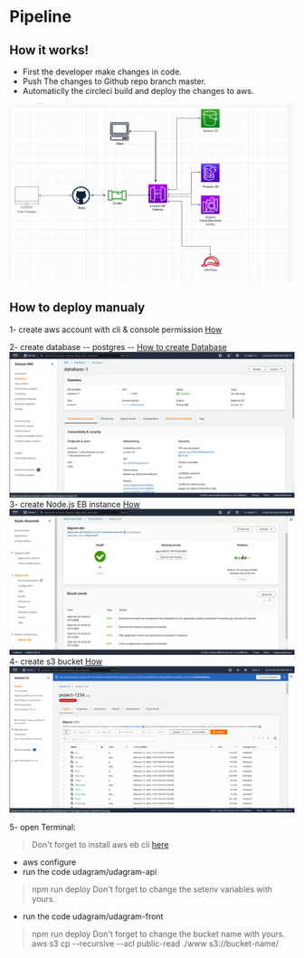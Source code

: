 # Pipeline 

## How it works!

- First the developer make changes in code.
- Push The changes to Github repo branch master.
- Automaticlly the circleci build and deploy the changes to aws.

![pipeline image](./images/pipeline.png)


## How to deploy manualy
1- create aws account with cli & console permission [How](https://docs.aws.amazon.com/IAM/latest/UserGuide/id_users_create.html)
>
2- create database -- postgres -- [How to create Database](https://aws.amazon.com/getting-started/hands-on/create-connect-postgresql-db/)
![rds](../images/rds.png)
3- create Node.js EB instance [How](https://docs.aws.amazon.com/elasticbeanstalk/latest/dg/eb3-create.html)
![app](../images/app.png)
4- create s3 bucket [How](https://docs.aws.amazon.com/AmazonS3/latest/userguide/create-bucket-overview.html)
![s3](../images/s3.png)

5- open Terminal:
>Don't forget to install aws eb cli [here](https://docs.aws.amazon.com/elasticbeanstalk/latest/dg/eb-cli3-install.html)
 - aws configure <enter your credintials>
 - run the code udagram/udagram-api 
 >npm run deploy
>Don't forget to change the setenv variables with yours.
 - run the code udagram/udagram-front 
 >npm run deploy
>Don't forget to change the bucket name with yours. aws s3 cp --recursive --acl public-read ./www s3://bucket-name/

